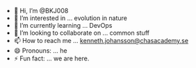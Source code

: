 - 👋 Hi, I’m @BKJ008
- 👀 I’m interested in ... evolution in nature
- 🌱 I’m currently learning ... DevOps
- 💞️ I’m looking to collaborate on ... common stuff
- 📫 How to reach me ... kenneth.johansson@chasacademy.se 
- 😄 Pronouns: ... he
- ⚡ Fun fact: ... we are here.

<!---
BKJ008/BKJ008 is a ✨ special ✨ repository because its `README.md` (this file) appears on your GitHub profile.
You can click the Preview link to take a look at your changes.
--->
